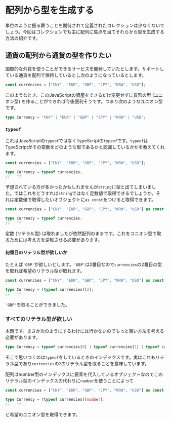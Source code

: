 # 配列から型を生成する

単位のように振る舞うことを期待されて定義されたコレクションは少なくないでしょう。今回はコレクションでも主に配列に焦点を当てそれらから型を生成する方法の紹介です。

## 通貨の配列から通貨の型を作りたい

国際的な外貨を使うことができるサービスを開発していたとします。サポートしている通貨を配列で保持しているとし次のようになっているとします。

```ts twoslash
const currencies = ["CNY", "EUR", "GBP", "JPY", "KRW", "USD"];
```

このようなとき、このJavaScriptの資産をできるだけ変更せずに貨幣の型 (ユニオン型) を作ることができれば今後便利そうです。つまり次のようなユニオン型です。

```ts twoslash
type Currency = "CNY" | "EUR" | "GBP" | "JPY" | "KRW" | "USD";
```

### `typeof`

これはJavaScriptの`typeof`ではなくTypeScriptの`typeof`です。`typeof`はTypeScriptがその変数をどのような型であるかと認識しているかかを教えてくれます。

```ts twoslash
const currencies = ["CNY", "EUR", "GBP", "JPY", "KRW", "USD"];

type Currency = typeof currencies;
//   ^?
```

予想されている方が多かったかもしれませんが`string[]`型と出てしまいました。ではこれをどうすれば`string`ではなく定数値で取得できるでしょうか。それは定数値で取得したいオブジェクトに`as const`をつけると取得できます。

```ts twoslash
const currencies = ["CNY", "EUR", "GBP", "JPY", "KRW", "USD"] as const;

type Currency = typeof currencies;
//   ^?
```

定数 (リテラル型) は取れましたが依然配列のままです。これをユニオン型で取るためには考え方を逆転させる必要があります。

#### 何番目のリテラル型が欲しいか

たとえば`'GBP'`が欲しいとします。`'GBP'`は2番目なので`currencies`の2番目の型を取れば希望のリテラル型が取れます。

```ts twoslash
const currencies = ["CNY", "EUR", "GBP", "JPY", "KRW", "USD"] as const;

type Currency = (typeof currencies)[2];
//   ^?
```

`'GBP'`を取ることができました。

### すべてのリテラル型が欲しい

本題です。まさか次のようにするわけには行かないのでもっと賢い方法を考える必要があります。

```ts
type Currency = typeof currencies[0] | typeof currencies[1] | typeof currencies[2] | ....
```

そこで思いつくのは`typeof`をしているときのインデックスです。実はこれもリテラル型であり`currencies`の`2`のリテラル型を取ることを意味しています。

配列はnumber型のインデックスに要素を代入しているオブジェクトなのでこのリテラル型のインデックスの代わりに`number`を使うことによって

```ts twoslash
const currencies = ["CNY", "EUR", "GBP", "JPY", "KRW", "USD"] as const;

type Currency = (typeof currencies)[number];
//   ^?
```

と希望のユニオン型を取得できます。
